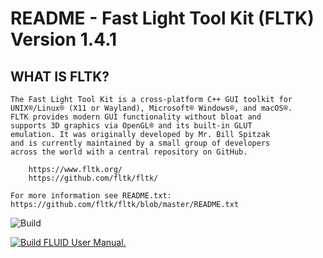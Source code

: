 # README - Fast Light Tool Kit (FLTK) Version 1.4.1

## WHAT IS FLTK?

    The Fast Light Tool Kit is a cross-platform C++ GUI toolkit for
    UNIX®/Linux® (X11 or Wayland), Microsoft® Windows®, and macOS®.
    FLTK provides modern GUI functionality without bloat and
    supports 3D graphics via OpenGL® and its built-in GLUT
    emulation. It was originally developed by Mr. Bill Spitzak
    and is currently maintained by a small group of developers
    across the world with a central repository on GitHub.

        https://www.fltk.org/
        https://github.com/fltk/fltk/

    For more information see README.txt:
    https://github.com/fltk/fltk/blob/master/README.txt

![Build](https://github.com/fltk/fltk/actions/workflows/build.yml/badge.svg)

[![Build FLUID User Manual.](https://github.com/Albrecht-S/fltk/actions/workflows/build_fluid_docs.yml/badge.svg)](https://github.com/Albrecht-S/fltk/actions/workflows/build_fluid_docs.yml)
